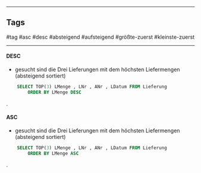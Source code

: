 
__________
## Tags

#tag
#asc 
#desc 
#absteigend
#aufsteigend
#größte-zuerst
#kleinste-zuerst

__________

#### DESC

- gesucht sind die Drei  Lieferungen mit dem höchsten Liefermengen (absteigend sortiert)
```sql
	SELECT TOP(3) LMenge , LNr , ANr , LDatum FROM Lieferung
		ORDER BY LMenge DESC
```

.


#### ASC

- gesucht sind die Drei  Lieferungen mit dem höchsten Liefermengen (absteigend sortiert)
```sql
	SELECT TOP(3) LMenge , LNr , ANr , LDatum FROM Lieferung
		ORDER BY LMenge ASC
```

.